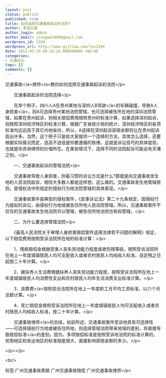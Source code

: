 ```yaml
---
layout: post
status: publish
published: true
title: 如何选择交通事故起诉的法院?
author: 本站记者
author_login: admin
author_email: jiangwei909@gmail.com
wordpress_id: 1194
wordpress_url: http://www.gzjtlaw.com/?p=1194
date: 2011-05-29 09:14:24.000000000 +08:00
categories:
- 交通诉讼
tags: []
comments: []
---
```

<p><p><a><a>交通事故<&#47;a>律师<&#47;a>教你如何选择交通事故起诉的法院<&#47;p><p>　　交通事故起诉的法院选择<&#47;p><p>　　先举个例子，四川人A在贵州某地与深圳人B<a>驾驶<&#47;a>的车辆碰撞，导致A<a>人身损害<&#47;a>，则A可选择贵州某地法院管辖，也可选择被告所在地的深圳法院管辖，如果在贵州起诉，则相关赔偿费用按照贵州的标准计算，如果选择深圳起诉，则按照深圳经济特区的标准计算，根据广东省统计局的统计，深圳经济特区的各项标准均远远高于其它内地省份，所以，A选择在深圳起诉获赔金额将比在贵州起诉高出许多。当然，这个例子只是给大家提供一个选择的方法，具体怎么选择，还要根据实际情况而定，选高不选低是你要遵循的铁律。这就是诉讼技巧的具体提现，也就是你咨询律师的价值所在。在某些情况下，选择不同的法院起诉可能会有天壤之别。<&#47;p><p>　　一、交通事故起诉的管辖法院<&#47;p><p>　　交通事故导致人身损害，你最习惯的诉讼方式是什么?那就是向交通事故发生地的人民法院起诉，相信大多数人都是这样想，这么做的。交通事故发生地管辖原则，是侵权法中所规定的侵权行为地法院管辖的具体表现。<&#47;p><p>　　交通事故案件是典型的侵权案件，《民事诉讼法》第二十九条规定，因侵权行为提起的诉讼，由侵权行为地或被告住所地人民法院管辖。所以，交通事故案件不仅仅的交通事故发生地法院可以管辖，被告住所地法院也有权管辖。<&#47;p><p>　　二、为什么要选择管辖法院<&#47;p><p>　　《最高人民法院关于审理人身损害赔偿案件适用法律若干问题的解释》规定，以下赔偿费用按照受诉法院所在地的标准计算：<&#47;p><p>　　1、残疾赔偿金根据受害人丧失劳动能力程度或者伤残等级，按照受诉法院所在地上一年度城镇居民人均可支配收入或者农村居民人均纯收入标准，自定残之日起按二十年计算。<&#47;p><p>　　2、被扶养人生活费根据扶养人丧失劳动能力程度，按照受诉法院所在地上一年度城镇居民人均消费性支出和农村居民人均年生活消费支出标准计算。<&#47;p><p>　　3、<a>丧葬费<&#47;a>按照受诉法院所在地上一年度职工月平均工资标准，以六个月总额计算。<&#47;p><p>　　4、死亡赔偿金按照受诉法院所在地上一年度城镇居民人均可支配收入或者农村居民人均纯收入标准，按二十年计算。<&#47;p><p>　　<a>交通事故律师<&#47;a>的总结，如前所述，交通事故案件受诉地具有可选择性――可选择侵权行为地或被告住所地，则选择管辖法院带来地域的差别，将直接导致<a>赔偿标准<&#47;a>的差别。因为，多项赔偿标准是按照受诉地法院的标准计算的，贫困地区和发达地区的标准相差很大，直接影响获赔金额的多少。<&#47;p><p><&#47;p><&#47;p><br&#47;><p>标签:广州交通事故索赔 广州交通事故赔偿 广州交通事故律师<&#47;p>
